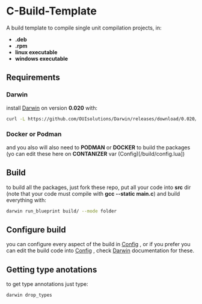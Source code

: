 # C-Build-Template
A build template to compile single unit compilation projects, in:
- **.deb**
- **.rpm**
- **linux executable**
- **windows executable**
## Requirements
### Darwin
install [Darwin](https://github.com/OUIsolutions/Darwin) on
version **0.020** with:
```bash
curl -L https://github.com/OUIsolutions/Darwin/releases/download/0.020/darwin.out -o darwin.out && sudo chmod +x darwin.out &&  sudo  mv darwin.out /usr/bin/darwin
```
### Docker or Podman
and you also will also need to **PODMAN** or **DOCKER**  to build the packages
(yo can edit these here on **CONTANIZER** var (Config)[/build/config.lua])

## Build
to build all the packages, just fork these repo,  put all your code into **src** dir
(note that your code must compile with **gcc --static main.c**) and build everything with:
```bash
darwin run_blueprint build/ --mode folder
```
## Configure build

you can configure every aspect of the build in [Config](/build/config.lua) , or if you prefer
you can edit the build code into [Config](/build/main.lua)  , check [Darwin](https://github.com/OUIsolutions/Darwin)
documentation for these.


## Getting type anotations
to get type annotations just type:
```bash
darwin drop_types
```
